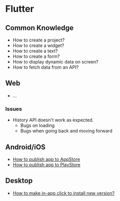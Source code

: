 # Flutter

## Common Knowledge
- How to create a project?
- How to create a widget?
- How to create a text?
- How to create a form?
- How to display dynamic data on screen?
- How to fetch data from an API?

## Web
- ...

### Issues
- History API doesn't work as expected.
    - Bugs on loading
    - Bugs when going back and moving forward

## Android/iOS
- [How to publish app to AppStore](https://www.youtube.com/watch?v=akFF1uJWZck)
- [How to publish app to PlayStore](https://www.youtube.com/watch?v=g1fByAsqQRk)

## Desktop
- [How to make in-app click to install new version?](https://towardsdev.com/in-app-update-in-flutter-desktop-using-github-4b9c6a281510)

